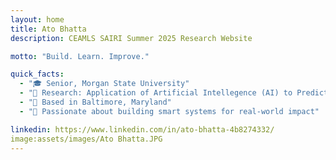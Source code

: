 ```yaml
---
layout: home
title: Ato Bhatta
description: CEAMLS SAIRI Summer 2025 Research Website

motto: "Build. Learn. Improve."

quick_facts:
  - "🎓 Senior, Morgan State University"
  - "🔬 Research: Application of Artificial Intellegence (AI) to Predict Genetic Bio markers of Brain Tumor from Transcriptomic Data Set"
  - "📍 Based in Baltimore, Maryland"
  - "🚀 Passionate about building smart systems for real-world impact"

linkedin: https://www.linkedin.com/in/ato-bhatta-4b8274332/
image:assets/images/Ato Bhatta.JPG
---
```

